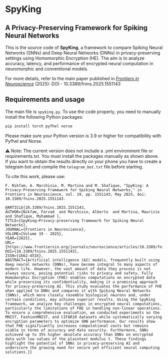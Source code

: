 # SpyKing  
## A Privacy-Preserving Framework for Spiking Neural Networks

This is the source code of **SpyKing**, a framework to compare Spiking Neural Networks (SNNs) and Deep Neural Networks (DNNs) in privacy-preserving settings using Homomorphic Encryption (HE). The aim is to analyze accuracy, latency, and performance of encrypted neural computation in neuromorphic and conventional models.

For more details, refer to the main paper published in [*Frontiers in Neuroscience*](https://doi.org/10.3389/fnins.2025.1551143) (2025): DOI - 10.3389/fnins.2025.1551143

## Requirements and usage

The main file is `spyking.py`. To use the code properly, you need to manually install the following Python packages:

```bash
pip install torch pyfhel norse
```
Please make sure your Python version is 3.9 or higher for compatibility with Pyfhel and Norse.

⚠️ Note: The current version does not include a .yml environment file or requirements.txt. You must install the packages manually as shown above.
If you want to obtain the results directly on your phone you have to create a telegram bot and compile the `telegram_bot.txt` file before starting.

To cite this work, please use:
```
F. Nikfam, A. Marchisio, M. Martina and M. Shafique, "SpyKing: A Privacy-Preserving Framework for Spiking Neural Networks," in Frontiers in Neuroscience, vol. 19, pp. 1551143, May 2025, doi: 10.3389/fnins.2025.1551143.
```
```
@ARTICLE{10.3389/fnins.2025.1551143,  
AUTHOR={Nikfam, Farzad  and Marchisio, Alberto  and Martina, Maurizio  and Shafique, Muhammad },         
TITLE={SpyKing—Privacy-preserving framework for Spiking Neural Networks},        
JOURNAL={Frontiers in Neuroscience},        
VOLUME={Volume 19 - 2025},
YEAR={2025},
URL={https://www.frontiersin.org/journals/neuroscience/articles/10.3389/fnins.2025.1551143},
DOI={10.3389/fnins.2025.1551143},
ISSN={1662-453X},
ABSTRACT={Artificial intelligence (AI) models, frequently built using deep neural networks (DNNs), have become integral to many aspects of modern life. However, the vast amount of data they process is not always secure, posing potential risks to privacy and safety. Fully Homomorphic Encryption (FHE) enables computations on encrypted data while preserving its confidentiality, making it a promising approach for privacy-preserving AI. This study evaluates the performance of FHE when applied to DNNs and compares it with Spiking Neural Networks (SNNs), which more closely resemble biological neurons and, under certain conditions, may achieve superior results. Using the SpyKing framework, we analyze key challenges in encrypted neural computations, particularly the limitations of FHE in handling non-linear operations. To ensure a comprehensive evaluation, we conducted experiments on the MNIST, FashionMNIST, and CIFAR10 datasets while systematically varying encryption parameters to optimize SNN performance. Our results show that FHE significantly increases computational costs but remains viable in terms of accuracy and data security. Furthermore, SNNs achieved up to 35% higher absolute accuracy than DNNs on encrypted data with low values of the plaintext modulus t. These findings highlight the potential of SNNs in privacy-preserving AI and underscore the growing need for secure yet efficient neural computing solutions.}}
```
